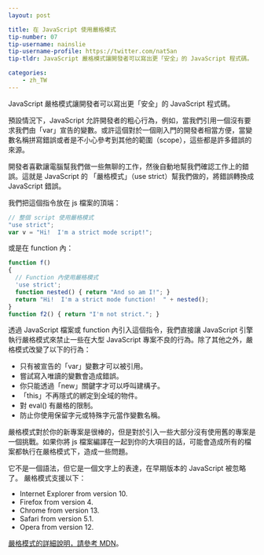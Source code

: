 ```yaml
---
layout: post

title: 在 JavaScript 使用嚴格模式
tip-number: 07
tip-username: nainslie
tip-username-profile: https://twitter.com/nat5an
tip-tldr: JavaScript 嚴格模式讓開發者可以寫出更「安全」的 JavaScript 程式碼。

categories:
    - zh_TW
---
```


JavaScript 嚴格模式讓開發者可以寫出更「安全」的 JavaScript 程式碼。

預設情況下，JavaScript 允許開發者的粗心行為，例如，當我們引用一個沒有要求我們由「var」宣告的變數。或許這個對於一個剛入門的開發者相當方便，當變數名稱拼寫錯誤或者是不小心參考到其他的範圍（scope），這些都是許多錯誤的來源。

開發者喜歡讓電腦幫我們做一些無聊的工作，然後自動地幫我們確認工作上的錯誤。這就是 JavaScript 的 「嚴格模式」（use strict）幫我們做的，將錯誤轉換成 JavaScript 錯誤。

我們把這個指令放在 js 檔案的頂端：

```javascript
// 整個 script 使用嚴格模式
"use strict";
var v = "Hi!  I'm a strict mode script!";
```

或是在 function 內：

```javascript
function f()
{
  // Function 內使用嚴格模式
  'use strict';
  function nested() { return "And so am I!"; }
  return "Hi!  I'm a strict mode function!  " + nested();
}
function f2() { return "I'm not strict."; }
```

透過 JavaScript 檔案或 function 內引入這個指令，我們直接讓 JavaScript 引擎執行嚴格模式來禁止一些在大型 JavaScript 專案不良的行為。除了其他之外，嚴格模式改變了以下的行為：

* 只有被宣告的「var」變數才可以被引用。
* 嘗試寫入唯讀的變數會造成錯誤。
* 你只能透過「new」關鍵字才可以呼叫建構子。
* 「this」不再隱式的綁定到全域的物件。
* 對 eval() 有嚴格的限制。
* 防止你使用保留字元或特殊字元當作變數名稱。

嚴格模式對於你的新專案是很棒的，但是對於引入一些大部分沒有使用舊的專案是一個挑戰。如果你將 js 檔案編譯在一起到你的大項目的話，可能會造成所有的檔案都執行在嚴格模式下，造成一些問題。

它不是一個語法，但它是一個文字上的表達，在早期版本的 JavaScript 被忽略了。
嚴格模式支援以下：

* Internet Explorer from version 10.
* Firefox from version 4.
* Chrome from version 13.
* Safari from version 5.1.
* Opera from version 12.

[嚴格模式的詳細說明，請參考 MDN](https://developer.mozilla.org/en-US/docs/Web/JavaScript/Reference/Strict_mode)。
